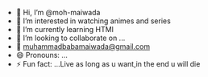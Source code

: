 - 👋 Hi, I’m @moh-maiwada
- 👀 I’m interested in watching animes and series 
- 🌱 I’m currently learning HTMl
- 💞️ I’m looking to collaborate on ...
- 🤝 muhammadbabamaiwada@gmail.com
- 😄 Pronouns: ...
- ⚡ Fun fact: ...Live as long as u want,in the end u will die 

<!---
moh-maiwada/moh-maiwada is a ✨ special ✨ repository because its `README.md` (this file) appears on your GitHub profile.
You can click the Preview link to take a look at your changes.
--->
